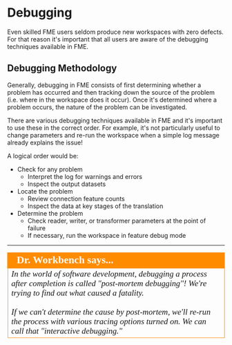 # Debugging #
Even skilled FME users seldom produce new workspaces with zero defects. For that reason it's important that all users are aware of the debugging techniques available in FME.


## Debugging Methodology ##

Generally, debugging in FME consists of first determining whether a problem has occurred and then tracking down the source of the problem (i.e. where in the workspace does it occur). Once it's determined where a problem occurs, the nature of the problem can be investigated.

There are various debugging techniques available in FME and it's important to use these in the correct order. For example, it's not particularly useful to change parameters and re-run the workspace when a simple log message already explains the issue!

A logical order would be:

- Check for any problem
	- Interpret the log for warnings and errors
	- Inspect the output datasets
- Locate the problem
	- Review connection feature counts
	- Inspect the data at key stages of the translation
- Determine the problem
	- Check reader, writer, or transformer parameters at the point of failure
	- If necessary, run the workspace in feature debug mode

---

<!--Person X Says Section-->

<table style="border-spacing: 0px">
<tr>
<td style="vertical-align:middle;background-color:darkorange;border: 2px solid darkorange">
<i class="fa fa-quote-left fa-lg fa-pull-left fa-fw" style="color:white;padding-right: 12px;vertical-align:text-top"></i>
<span style="color:white;font-size:x-large;font-weight: bold;font-family:serif">Dr. Workbench says...</span>
</td>
</tr>

<tr>
<td style="border: 1px solid darkorange">
<span style="font-family:serif; font-style:italic; font-size:larger">
In the world of software development, debugging a process after completion is called "post-mortem debugging"! We're trying to find out what caused a fatality.
<br><br>If we can't determine the cause by post-mortem, we'll re-run the process with various tracing options turned on. We can call that "interactive debugging."
</span>
</td>
</tr>
</table>